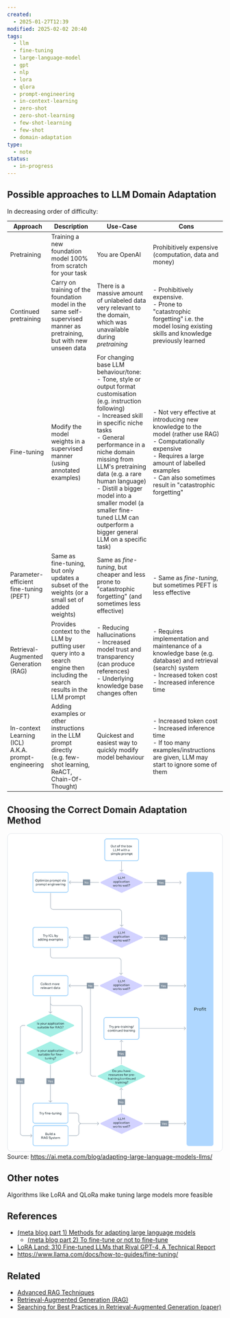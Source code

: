 ```yaml
---
created:
  - 2025-01-27T12:39
modified: 2025-02-02 20:40
tags:
  - llm
  - fine-tuning
  - large-language-model
  - gpt
  - nlp
  - lora
  - qlora
  - prompt-engineering
  - in-context-learning
  - zero-shot
  - zero-shot-learning
  - few-shot-learning
  - few-shot
  - domain-adaptation
type:
  - note
status:
  - in-progress
---
```


## Possible approaches to LLM Domain Adaptation

In decreasing order of difficulty:

| Approach                                               | Description                                                                                                                | Use-Case                                                                                                                                                                                                                                                                                                                                                                                                        | Cons                                                                                                                                                                                                                         |
| ------------------------------------------------------ | -------------------------------------------------------------------------------------------------------------------------- | --------------------------------------------------------------------------------------------------------------------------------------------------------------------------------------------------------------------------------------------------------------------------------------------------------------------------------------------------------------------------------------------------------------- | ---------------------------------------------------------------------------------------------------------------------------------------------------------------------------------------------------------------------------- |
| Pretraining                                            | Training a new foundation model 100% from scratch for your task                                                            | You are OpenAI                                                                                                                                                                                                                                                                                                                                                                                                  | Prohibitively expensive (computation, data and money)                                                                                                                                                                        |
| Continued pretraining                                  | Carry on training of the foundation model in the same self-supervised manner as pretraining, but with new unseen data      | There is a massive amount of unlabeled data very relevant to the domain, which was unavailable during *pretraining*                                                                                                                                                                                                                                                                                             | - Prohibitively expensive.<br>- Prone to "catastrophic forgetting" i.e. the model losing existing skills and knowledge previously learned                                                                                    |
| Fine-tuning                                            | Modify the model weights in a supervised manner (using annotated examples)                                                 | For changing base LLM behaviour/tone:<br>- Tone, style or output format customisation (e.g. instruction following)<br>- Increased skill in specific niche tasks<br>- General performance in a niche domain missing from LLM's pretraining data (e.g. a rare human language)<br>-  Distill a bigger model into a smaller model (a smaller fine-tuned LLM can outperform a bigger general LLM on a specific task) | - Not very effective at introducing new knowledge to the model (rather use RAG)<br>- Computationally expensive<br>- Requires a large amount of labelled examples<br>- Can also sometimes result in "catastrophic forgetting" |
| Parameter-efficient fine-tuning (PEFT)                 | Same as fine-tuning, but only updates a subset of the weights (or a small set of added weights)                            | Same as *fine-tuning*, but cheaper and less prone to "catastrophic forgetting" (and sometimes less effective)                                                                                                                                                                                                                                                                                                   | - Same as *fine-tuning*, but sometimes PEFT is less effective                                                                                                                                                                |
| Retrieval-Augmented Generation (RAG)                   | Provides context to the LLM by putting user query into a search engine then including the search results in the LLM prompt | - Reducing hallucinations<br>- Increased model trust and transparency (can produce references)<br>- Underlying knowledge base changes often                                                                                                                                                                                                                                                                     | - Requires implementation and maintenance of a knowledge base (e.g. database) and retrieval (search) system<br>- Increased token cost<br>- Increased inference time                                                          |
| In-context Learning (ICL)<br>A.K.A. prompt-engineering | Adding examples or other instructions in the LLM prompt directly <br>(e.g. few-shot learning, ReACT, Chain-Of-Thought)     | Quickest and easiest way to quickly modify model behaviour                                                                                                                                                                                                                                                                                                                                                      | - Increased token cost<br>- Increased inference time<br>- If too many examples/instructions are given, LLM may start to ignore some of them                                                                                  |

## Choosing the Correct Domain Adaptation Method

![](../7%20-%20assets/Possible%20approaches%20to%20LLM%20Domain%20Adaptation/choose_domain_adaptation_method.png)
Source: https://ai.meta.com/blog/adapting-large-language-models-llms/
## Other notes

Algorithms like LoRA and QLoRa make tuning large models more feasible
## References
* [(meta blog part 1) Methods for adapting large language models](https://ai.meta.com/blog/adapting-large-language-models-llms/)
	* [(meta blog part 2) To fine-tune or not to fine-tune](https://ai.meta.com/blog/when-to-fine-tune-llms-vs-other-techniques/)
* [LoRA Land: 310 Fine-tuned LLMs that Rival GPT-4, A Technical Report](https://arxiv.org/abs/2405.00732)
* https://www.llama.com/docs/how-to-guides/fine-tuning/
## Related
* [Advanced RAG Techniques](Advanced%20RAG%20Techniques.md)
* [Retrieval-Augmented Generation (RAG)](Retrieval-Augmented%20Generation%20(RAG).md)
* [Searching for Best Practices in Retrieval-Augmented Generation (paper)](Searching%20for%20Best%20Practices%20in%20Retrieval-Augmented%20Generation%20(paper).md)